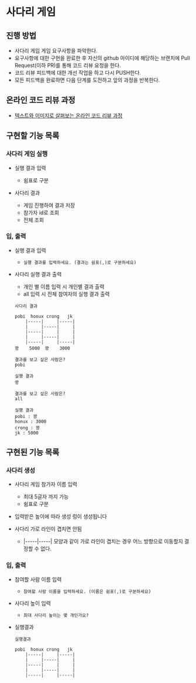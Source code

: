 # 사다리 게임
## 진행 방법
* 사다리 게임 게임 요구사항을 파악한다.
* 요구사항에 대한 구현을 완료한 후 자신의 github 아이디에 해당하는 브랜치에 Pull Request(이하 PR)를 통해 코드 리뷰 요청을 한다.
* 코드 리뷰 피드백에 대한 개선 작업을 하고 다시 PUSH한다.
* 모든 피드백을 완료하면 다음 단계를 도전하고 앞의 과정을 반복한다.

## 온라인 코드 리뷰 과정
* [텍스트와 이미지로 살펴보는 온라인 코드 리뷰 과정](https://github.com/nextstep-step/nextstep-docs/tree/master/codereview)

## 구현할 기능 목록

### 사다리 게임 실행
- 실행 결과 입력
    - 쉼표로 구분

- 사다리 결과
    - 게임 진행하여 결과 저장
    - 참가자 id로 조회
    - 전체 조회

### 입, 출력
- 실행 결과 입력
    - `실행 결과를 입력하세요. (결과는 쉼표(,)로 구분하세요)`

- 사다리 실행 결과 출력
    - 개인 별 이름 입력 시 개인별 결과 출력
    - all 입력 시 전체 참여자의 실행 결과 출력 
    ```
    사다리 결과
    
    pobi  honux crong   jk
        |-----|     |-----|
        |     |-----|     |
        |-----|     |     |
        |     |-----|     |
        |-----|     |-----|
    꽝    5000  꽝    3000
    
    결과를 보고 싶은 사람은?
    pobi
    
    실행 결과
    꽝
    
    결과를 보고 싶은 사람은?
    all
    
    실행 결과
    pobi : 꽝
    honux : 3000
    crong : 꽝
    jk : 5000
    ```
## 구현된 기능 목록

### 사다리 생성
- 사다리 게임 참가자 이름 입력
    - 최대 5글자 까지 가능
    - 쉼표로 구분
    
- 입력받은 높이에 따라 생성
렁이 생성됩니다
- 사다리 가로 라인이 겹치면 안됨
    - |-----|-----| 모양과 같이 가로 라인이 겹치는 경우 어느 방향으로 이동할지 결정할 수 없다.

### 입, 출력
- 참여할 사람 이름 입력
    - `참여할 사람 이름을 입력하세요. (이름은 쉼표(,)로 구분하세요)`

- 사다리 높이 입력
    - `최대 사다리 높이는 몇 개인가요?`
    
- 실행결과 
    ```
    실행결과
    
    pobi  honux crong   jk
        |-----|     |-----|
        |     |-----|     |
        |-----|     |     |
        |     |-----|     |
        |-----|     |-----|
    ```

 